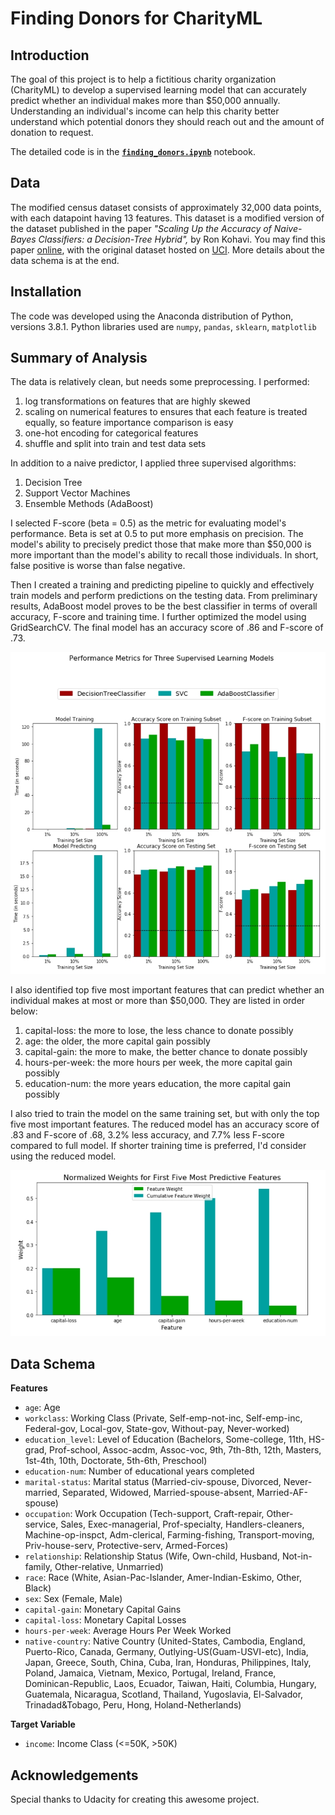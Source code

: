 
# Finding Donors for CharityML

## Introduction
The goal of this project is to help a fictitious charity organization (CharityML) to develop a supervised learning model that can accurately predict whether an individual makes more than $50,000 annually. Understanding an individual's income can help this charity better understand which potential donors they should reach out and the amount of  donation to request.

The detailed code is in the **[`finding_donors.ipynb`](https://github.com/ustcdj/Finding_Donors/blob/master/finding_donors.ipynb)** notebook.

## Data

The modified census dataset consists of approximately 32,000 data points, with each datapoint having 13 features. This dataset is a modified version of the dataset published in the paper *"Scaling Up the Accuracy of Naive-Bayes Classifiers: a Decision-Tree Hybrid",* by Ron Kohavi. You may find this paper [online](https://www.aaai.org/Papers/KDD/1996/KDD96-033.pdf), with the original dataset hosted on [UCI](https://archive.ics.uci.edu/ml/datasets/Census+Income). More details about the data schema is at the end.

## Installation

The code was developed using the Anaconda distribution of Python, versions 3.8.1. Python libraries used are `numpy`, `pandas`,  `sklearn`, `matplotlib`

## Summary of Analysis

The data is relatively clean, but needs some preprocessing. I performed:
1. log transformations on features that are highly skewed
2. scaling on numerical features to ensures that each feature is treated equally, so feature importance comparison is easy
3. one-hot encoding for categorical features
4. shuffle and split into train and test data sets

In addition to a naive predictor, I applied three supervised algorithms:
1. Decision Tree
2. Support Vector Machines
3. Ensemble Methods (AdaBoost)

I selected F-score (beta = 0.5) as the metric for evaluating model's performance. Beta is set at 0.5 to put more emphasis on precision. The model's ability to precisely predict those that make more than $50,000 is more important than the model's ability to recall those individuals. In short, false positive is worse than false negative.

Then I created a training and predicting pipeline to quickly and effectively train models and perform predictions on the testing data. From preliminary results, AdaBoost model proves to be the best classifier in terms of overall accuracy, F-score and training time. I further optimized the model using GridSearchCV. The final model has an accuracy score of .86 and F-score of .73.

<img src="images/metricsComparison.jpg" width=800>

I also identified top five most important features that can predict whether an individual makes at most or more than $50,000. They are listed in order below:
1. capital-loss: the more to lose, the less chance to donate possibly
2. age: the older, the more capital gain possibly
3. capital-gain: the more to make, the better chance to donate possibly
4. hours-per-week: the more hours per week, the more capital gain possibly
5. education-num: the more years education, the more capital gain possibly

I also tried to train the model on the same training set, but with only the top five most important features. The reduced model has an accuracy score of .83 and F-score of .68, 3.2% less accuracy, and 7.7% less F-score compared to full model. If shorter training time is preferred, I'd consider using the reduced model.

<img src="images/featureImportance.jpg" width=800>

## Data Schema
**Features**
- `age`: Age
- `workclass`: Working Class (Private, Self-emp-not-inc, Self-emp-inc, Federal-gov, Local-gov, State-gov, Without-pay, Never-worked)
- `education_level`: Level of Education (Bachelors, Some-college, 11th, HS-grad, Prof-school, Assoc-acdm, Assoc-voc, 9th, 7th-8th, 12th, Masters, 1st-4th, 10th, Doctorate, 5th-6th, Preschool)
- `education-num`: Number of educational years completed
- `marital-status`: Marital status (Married-civ-spouse, Divorced, Never-married, Separated, Widowed, Married-spouse-absent, Married-AF-spouse)
- `occupation`: Work Occupation (Tech-support, Craft-repair, Other-service, Sales, Exec-managerial, Prof-specialty, Handlers-cleaners, Machine-op-inspct, Adm-clerical, Farming-fishing, Transport-moving, Priv-house-serv, Protective-serv, Armed-Forces)
- `relationship`: Relationship Status (Wife, Own-child, Husband, Not-in-family, Other-relative, Unmarried)
- `race`: Race (White, Asian-Pac-Islander, Amer-Indian-Eskimo, Other, Black)
- `sex`: Sex (Female, Male)
- `capital-gain`: Monetary Capital Gains
- `capital-loss`: Monetary Capital Losses
- `hours-per-week`: Average Hours Per Week Worked
- `native-country`: Native Country (United-States, Cambodia, England, Puerto-Rico, Canada, Germany, Outlying-US(Guam-USVI-etc), India, Japan, Greece, South, China, Cuba, Iran, Honduras, Philippines, Italy, Poland, Jamaica, Vietnam, Mexico, Portugal, Ireland, France, Dominican-Republic, Laos, Ecuador, Taiwan, Haiti, Columbia, Hungary, Guatemala, Nicaragua, Scotland, Thailand, Yugoslavia, El-Salvador, Trinadad&Tobago, Peru, Hong, Holand-Netherlands)

**Target Variable**
- `income`: Income Class (<=50K, >50K)

## Acknowledgements
Special thanks to Udacity for creating this awesome project.
